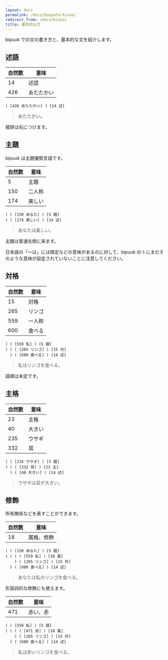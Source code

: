 ```yaml
---
layout: docs
permalink: /docs/bunpafu/kixon/
redirect_from: /docs/kixon/
title: 基本的な文
---
```


bipuuk での文の書き方と、基本的な文を紹介します。

## 述語

|自然数|意味|
|---|---|
|14|述語|
|426|あたたかい|

```
( [426 あたたかい] ) [14 述]
```
> あたたかい。

接辞は右につけます。


## 主題

bipuuk は主題優勢言語です。

|自然数|意味|
|---|---|
|5|主題|
|150|二人称|
|174|美しい|

```
( ( [150 あなた] ) [5 題]
) ( [174 美しい] ) [14 述]
```
> あなたは美しい。

主題は普通左側に来ます。

日本語の「～は」には限定などの意味があるのに対して、bipuuk の `5` にまだそのような意味が設定されていないことに注意してください。


## 対格

|自然数|意味|
|---|---|
|15|対格|
|265|リンゴ|
|559|一人称|
|600|食べる|

```
( ( [559 私] ) [5 題]
) ( ( [265 リンゴ] ) [15 対]
  ) ( [600 食べる] ) [14 述]
```
> 私はリンゴを食べる。

語順は未定です。


## 主格

|自然数|意味|
|---|---|
|23|主格|
|40|大きい|
|235|ウサギ|
|332|耳|

```
( ( [235 ウサギ] ) [5 題]
) ( ( [332 耳] ) [23 主]
  ) ( [40 大きい] ) [14 述]
```
> ウサギは耳が大きい。


## 修飾

所有関係などを表すことができます。

|自然数|意味|
|---|---|
|18|属格、修飾|

```
( ( [150 あなた] ) [5 題]
) ( ( ( [559 私] ) [18 属]
    ) ( [265 リンゴ] ) [15 対]
  ) ( [600 食べる] ) [14 述]
```
> あなたは私のリンゴを食べる。

形容詞的な修飾にも使えます。

|自然数|意味|
|---|---|
|471|赤い、赤|

```
( ( [559 私] ) [5 題]
) ( ( ( [471 赤] ) [18 属]
    ) ( [265 リンゴ] ) [15 対]
  ) ( [600 食べる] ) [14 述]
```
> 私は赤いリンゴを食べる。
